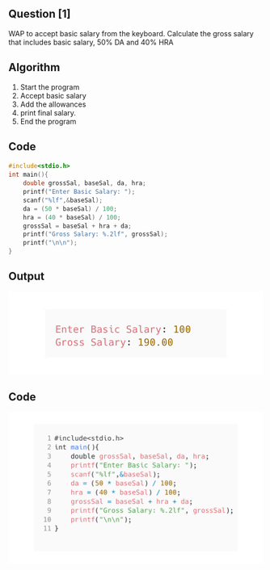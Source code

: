 <!-- Use CTRL+K+V if you are in VS code -->

## Question [1]

WAP to accept basic salary from the keyboard. Calculate the gross salary that includes basic salary, 50% DA and 40% HRA

## Algorithm

1. Start the program
2. Accept basic salary
3. Add the allowances
4. print final salary.
5. End the program

## Code

```c
#include<stdio.h>
int main(){
    double grossSal, baseSal, da, hra;
    printf("Enter Basic Salary: ");
    scanf("%lf",&baseSal);
    da = (50 * baseSal) / 100;
    hra = (40 * baseSal) / 100;
    grossSal = baseSal + hra + da;
    printf("Gross Salary: %.2lf", grossSal);
    printf("\n\n");
}
```

## Output

![Output](/src/output/1-o_p.png)

## Code
![Code](../src/output/1-code.png)
<!-- 
Note: if you are using text-editor to view this document I highly recommend you to use vs code or sublime text so its easier to read the contents of the file
VS Code - https://code.visualstudio.com/download
Sublime Text - https://www.sublimetext.com/download 
--!>
